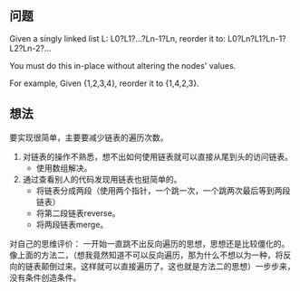 ## 问题

Given a singly linked list L: L0?L1?…?Ln-1?Ln,
reorder it to: L0?Ln?L1?Ln-1?L2?Ln-2?…

You must do this in-place without altering the nodes' values.

For example,
Given {1,2,3,4}, reorder it to {1,4,2,3}.

## 想法

要实现很简单，主要要减少链表的遍历次数。
1. 对链表的操作不熟悉，想不出如何使用链表就可以直接从尾到头的访问链表。
    - 使用数组解决。
2. 通过查看别人的代码发现用链表也挺简单的。
    - 将链表分成两段（使用两个指针，一个跳一次，一个跳两次最后等到两段链表）
    - 将第二段链表reverse。
    - 将两段链表merge。

对自己的思维评价：
一开始一直跳不出反向遍历的思想，思想还是比较僵化的。像上面的方法二，（想我竟然知道不可以反向遍历，那为什么不想以为一种，将反向的链表颠倒过来。这样就可以直接遍历了。这也就是方法二的思想）一步步来，没有条件创造条件。